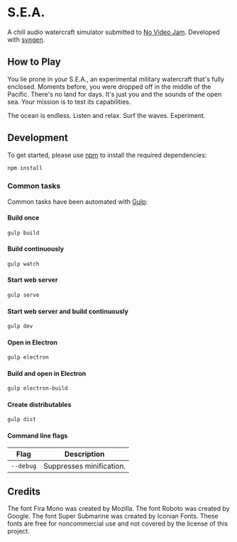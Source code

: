 # S.E.A.
A chill audio watercraft simulator submitted to [No Video Jam](https://itch.io/jam/no-video-jam).
Developed with [syngen](https://github.com/nicross/syngen).

## How to Play
You lie prone in your S.E.A., an experimental military watercraft that's fully enclosed.
Moments before, you were dropped off in the middle of the Pacific.
There's no land for days.
It's just you and the sounds of the open sea.
Your mission is to test its capabilities.

The ocean is endless.
Listen and relax.
Surf the waves.
Experiment.

## Development
To get started, please  use [npm](https://nodejs.org) to install the required dependencies:
```sh
npm install
```

### Common tasks
Common tasks have been automated with [Gulp](https://gulpjs.com):

#### Build once
```sh
gulp build
```

#### Build continuously
```sh
gulp watch
```

#### Start web server
```sh
gulp serve
```

#### Start web server and build continuously
```sh
gulp dev
```

#### Open in Electron
```sh
gulp electron
```

#### Build and open in Electron
```sh
gulp electron-build
```

#### Create distributables
```sh
gulp dist
```

#### Command line flags
| Flag | Description |
| - | - |
| `--debug` | Suppresses minification. |

## Credits
The font Fira Mono was created by Mozilla.
The font Roboto was created by Google.
The font Super Submarine was created by Iconian Fonts.
These fonts are free for noncommercial use and not covered by the license of this project.

